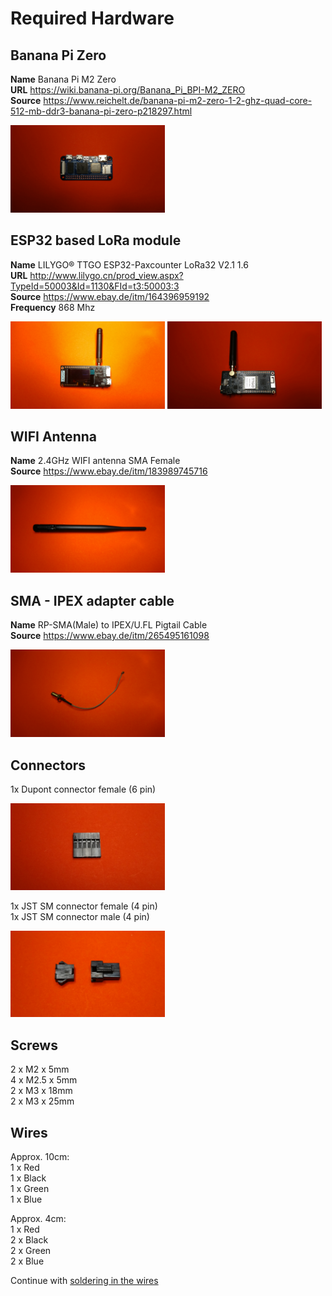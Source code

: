 # Required Hardware

## Banana Pi Zero

**Name** Banana Pi M2 Zero<br>
**URL** https://wiki.banana-pi.org/Banana_Pi_BPI-M2_ZERO<br>
**Source** https://www.reichelt.de/banana-pi-m2-zero-1-2-ghz-quad-core-512-mb-ddr3-banana-pi-zero-p218297.html<br>

<p align="left" width="60%">
  <img width="49%" src="images/parts/bPi_zero_front.jpg">
</p>


## ESP32 based LoRa module

**Name** LILYGO® TTGO ESP32-Paxcounter LoRa32 V2.1 1.6<br>
**URL** http://www.lilygo.cn/prod_view.aspx?TypeId=50003&Id=1130&FId=t3:50003:3<br>
**Source** https://www.ebay.de/itm/164396959192<br>
**Frequency** 868 Mhz<br>

<p align="left" width="60%">
  <img width="49%" src="images/parts/T3_front.jpg">
  <img width="49%" src="images/parts/T3_back.jpg">
</p>


## WIFI Antenna

**Name** 2.4GHz WIFI antenna SMA Female<br>
**Source** https://www.ebay.de/itm/183989745716<br>

<p align="left" width="60%">
  <img width="49%" src="images/parts/antenna.jpg">
</p>


## SMA - IPEX adapter cable

**Name** RP-SMA(Male) to IPEX/U.FL Pigtail Cable<br>
**Source** https://www.ebay.de/itm/265495161098<br>

<p align="left" width="60%">
  <img width="49%" src="images/parts/antenna_cable.jpg">
</p>


## Connectors

1x Dupont connector female (6 pin)<br>

<p align="left" width="60%">
  <img width="49%" src="images/parts/Dupont.jpg">
</p>

1x JST SM connector female (4 pin)<br>
1x JST SM connector male (4 pin)
<p align="left" width="60%">
  <img width="49%" src="images/parts/JST-SM.jpg">
</p>


## Screws

2 x M2 x 5mm<br>
4 x M2.5 x 5mm<br>
2 x M3 x 18mm<br>
2 x M3 x 25mm


## Wires

Approx. 10cm:<br>
1 x Red<br>
1 x Black<br>
1 x Green<br>
1 x Blue<br>

Approx. 4cm:<br>
1 x Red<br>
2 x Black<br>
2 x Green<br>
2 x Blue<br>

Continue with [soldering in the wires](BUILD.md)
